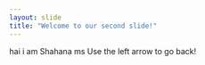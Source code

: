 ```yaml
---
layout: slide
title: "Welcome to our second slide!"
---
```

hai i am Shahana ms
Use the left arrow to go back!
